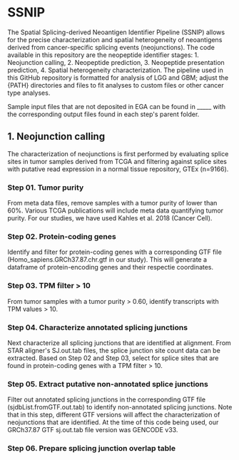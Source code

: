 # SSNIP
The Spatial Splicing-derived Neoantigen Identifier Pipeline (SSNIP) allows for the precise characterization and spatial heterogeneity of neoantigens derived from cancer-specific splicing events (neojunctions). The code available in this repository are the neopeptide identifier stages: 1. Neojunction calling, 2. Neopeptide prediction, 3. Neopeptide presentation prediction, 4. Spatial heterogeneity characterization. The pipeline used in this GitHub repository is formatted for analysis of LGG and GBM; adjust the {PATH} directories and files to fit analyses to custom files or other cancer type analyses.

Sample input files that are not deposited in EGA can be found in _____ with the corresponding output files found in each step's parent folder.

## 1. Neojunction calling
The characterization of neojunctions is first performed by evaluating splice sites in tumor samples derived from TCGA and filtering against splice sites with putative read expression in a normal tissue repository, GTEx (n=9166).

### Step 01. Tumor purity
From meta data files, remove samples with a tumor purity of lower than 60%. Various TCGA publications will include meta data quantifying tumor purity. For our studies, we have used Kahles et al. 2018 (Cancer Cell).

### Step 02. Protein-coding genes
Identify and filter for protein-coding genes with a corresponding GTF file (Homo_sapiens.GRCh37.87.chr.gtf in our study). This will generate a dataframe of protein-encoding genes and their respectie coordinates.

### Step 03. TPM filter > 10
From tumor samples with a tumor purity > 0.60, identify transcripts with TPM values > 10.

### Step 04. Characterize annotated splicing junctions
Next characterize all splicing junctions that are identified at alignment. From STAR aligner's SJ.out.tab files, the splice junction site count data can be extracted. Based on Step 02 and Step 03, select for splice sites that are found in protein-coding genes with a TPM filter > 10.

### Step 05. Extract putative non-annotated splice junctions
Filter out annotated splicing junctions in the corresponding GTF file (sjdbList.fromGTF.out.tab) to identify non-annotated splicing junctions. Note that in this step, different GTF versions will affect the characterization of neojunctions that are identified. At the time of this code being used, our GRCh37.87 GTF sj.out.tab file version was GENCODE v33. 

### Step 06. Prepare splicing junction overlap table
